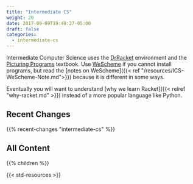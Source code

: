 ```yaml
---
title: "Intermediate CS"
weight: 20
date: 2017-09-09T19:49:27-05:00
draft: false
categories:
  - intermediate-cs
---
```


Intermediate Computer Science uses the
[DrRacket](https://racket-lang.org) environment and the [Picturing
Programs](http://PicturingPrograms.com) textbook. Use
[WeScheme](https://www.wescheme.org) if you cannot install programs, but
read the [notes on WeScheme]({{< ref
"/resources/ICS-WeScheme-Note.md">}}) because it is different in some
ways.

Eventually you will want to understand [why we learn
Racket]({{< relref "why-racket.md" >}}) instead of a more popular
language like Python.

## Recent Changes

{{% recent-changes "intermediate-cs" %}}

## All Content

{{% children %}}


{{< std-resources >}}

